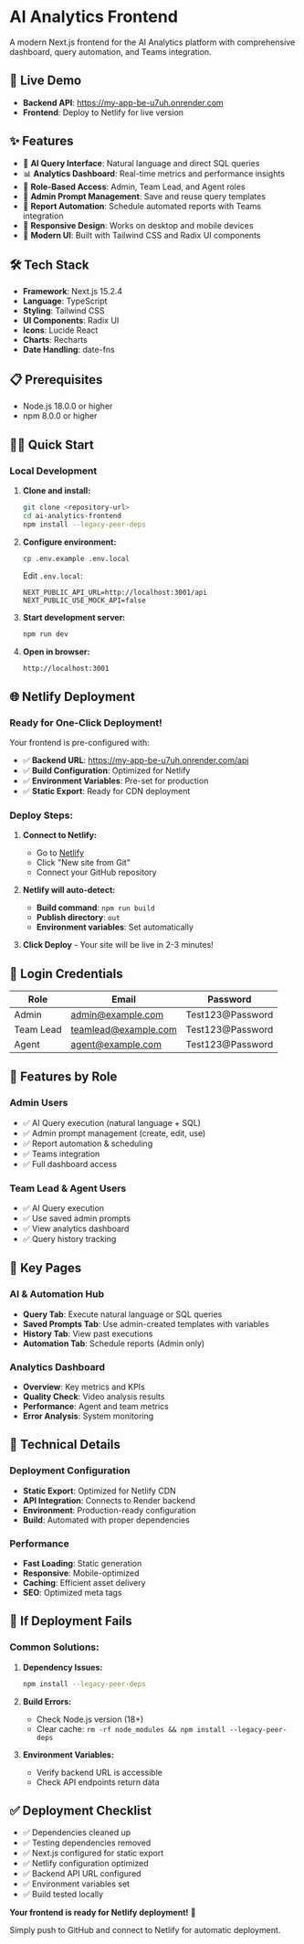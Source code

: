 # AI Analytics Frontend

A modern Next.js frontend for the AI Analytics platform with comprehensive dashboard, query automation, and Teams integration.

## 🚀 **Live Demo**
- **Backend API**: https://my-app-be-u7uh.onrender.com
- **Frontend**: Deploy to Netlify for live version

## ✨ **Features**

- 🤖 **AI Query Interface**: Natural language and direct SQL queries
- 📊 **Analytics Dashboard**: Real-time metrics and performance insights
- 👥 **Role-Based Access**: Admin, Team Lead, and Agent roles
- 📝 **Admin Prompt Management**: Save and reuse query templates
- 🔄 **Report Automation**: Schedule automated reports with Teams integration
- 📱 **Responsive Design**: Works on desktop and mobile devices
- 🎨 **Modern UI**: Built with Tailwind CSS and Radix UI components

## 🛠️ **Tech Stack**

- **Framework**: Next.js 15.2.4
- **Language**: TypeScript
- **Styling**: Tailwind CSS
- **UI Components**: Radix UI
- **Icons**: Lucide React
- **Charts**: Recharts
- **Date Handling**: date-fns

## 📋 **Prerequisites**

- Node.js 18.0.0 or higher
- npm 8.0.0 or higher

## 🏃‍♂️ **Quick Start**

### **Local Development**

1. **Clone and install:**
   ```bash
   git clone <repository-url>
   cd ai-analytics-frontend
   npm install --legacy-peer-deps
   ```

2. **Configure environment:**
   ```bash
   cp .env.example .env.local
   ```
   
   Edit `.env.local`:
   ```env
   NEXT_PUBLIC_API_URL=http://localhost:3001/api
   NEXT_PUBLIC_USE_MOCK_API=false
   ```

3. **Start development server:**
   ```bash
   npm run dev
   ```

4. **Open in browser:**
   ```
   http://localhost:3001
   ```

## 🌐 **Netlify Deployment**

### **Ready for One-Click Deployment!**

Your frontend is pre-configured with:
- ✅ **Backend URL**: https://my-app-be-u7uh.onrender.com/api
- ✅ **Build Configuration**: Optimized for Netlify
- ✅ **Environment Variables**: Pre-set for production
- ✅ **Static Export**: Ready for CDN deployment

### **Deploy Steps:**

1. **Connect to Netlify:**
   - Go to [Netlify](https://netlify.app)
   - Click "New site from Git"
   - Connect your GitHub repository

2. **Netlify will auto-detect:**
   - **Build command**: `npm run build`
   - **Publish directory**: `out`
   - **Environment variables**: Set automatically

3. **Click Deploy** - Your site will be live in 2-3 minutes!

## 🔑 **Login Credentials**

| Role | Email | Password |
|------|--------|----------|
| Admin | admin@example.com | Test123@Password |
| Team Lead | teamlead@example.com | Test123@Password |
| Agent | agent@example.com | Test123@Password |

## 📱 **Features by Role**

### **Admin Users**
- ✅ AI Query execution (natural language + SQL)
- ✅ Admin prompt management (create, edit, use)
- ✅ Report automation & scheduling
- ✅ Teams integration
- ✅ Full dashboard access

### **Team Lead & Agent Users**
- ✅ AI Query execution
- ✅ Use saved admin prompts
- ✅ View analytics dashboard
- ✅ Query history tracking

## 🎯 **Key Pages**

### **AI & Automation Hub**
- **Query Tab**: Execute natural language or SQL queries
- **Saved Prompts Tab**: Use admin-created templates with variables
- **History Tab**: View past executions
- **Automation Tab**: Schedule reports (Admin only)

### **Analytics Dashboard**
- **Overview**: Key metrics and KPIs
- **Quality Check**: Video analysis results
- **Performance**: Agent and team metrics
- **Error Analysis**: System monitoring

## 🔧 **Technical Details**

### **Deployment Configuration**
- **Static Export**: Optimized for Netlify CDN
- **API Integration**: Connects to Render backend
- **Environment**: Production-ready configuration
- **Build**: Automated with proper dependencies

### **Performance**
- **Fast Loading**: Static generation
- **Responsive**: Mobile-optimized
- **Caching**: Efficient asset delivery
- **SEO**: Optimized meta tags

## 🐛 **If Deployment Fails**

### **Common Solutions:**

1. **Dependency Issues:**
   ```bash
   npm install --legacy-peer-deps
   ```

2. **Build Errors:**
   - Check Node.js version (18+)
   - Clear cache: `rm -rf node_modules && npm install --legacy-peer-deps`

3. **Environment Variables:**
   - Verify backend URL is accessible
   - Check API endpoints return data

## ✅ **Deployment Checklist**

- ✅ Dependencies cleaned up
- ✅ Testing dependencies removed
- ✅ Next.js configured for static export
- ✅ Netlify configuration optimized
- ✅ Backend API URL configured
- ✅ Environment variables set
- ✅ Build tested locally

**Your frontend is ready for Netlify deployment!** 🚀

Simply push to GitHub and connect to Netlify for automatic deployment.